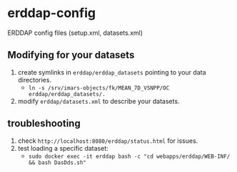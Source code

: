 # erddap-config
ERDDAP config files (setup.xml, datasets.xml)


## Modifying for your datasets
1. create symlinks in `erddap/erddap_datasets` pointing to your data directories.
    * `ln -s /srv/imars-objects/fk/MEAN_7D_VSNPP/OC erddap/erddap_datasets/.`
2. modify `erddap/datasets.xml` to describe your datasets.

## troubleshooting
1. check `http://localhost:8080/erddap/status.html` for issues.
2. test loading a specific dataset:
    * `sudo docker exec -it erddap bash -c "cd webapps/erddap/WEB-INF/ && bash DasDds.sh"`
